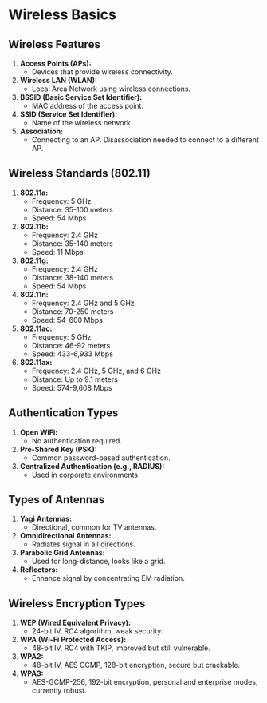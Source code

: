 # Wireless Basics

## Wireless Features
1. **Access Points (APs):**
   - Devices that provide wireless connectivity.
2. **Wireless LAN (WLAN):**
   - Local Area Network using wireless connections.
3. **BSSID (Basic Service Set Identifier):**
   - MAC address of the access point.
4. **SSID (Service Set Identifier):**
   - Name of the wireless network.
5. **Association:**
   - Connecting to an AP. Disassociation needed to connect to a different AP.

## Wireless Standards (802.11)
1. **802.11a:**
   - Frequency: 5 GHz
   - Distance: 35-100 meters
   - Speed: 54 Mbps
2. **802.11b:**
   - Frequency: 2.4 GHz
   - Distance: 35-140 meters
   - Speed: 11 Mbps
3. **802.11g:**
   - Frequency: 2.4 GHz
   - Distance: 38-140 meters
   - Speed: 54 Mbps
4. **802.11n:**
   - Frequency: 2.4 GHz and 5 GHz
   - Distance: 70-250 meters
   - Speed: 54-600 Mbps
5. **802.11ac:**
   - Frequency: 5 GHz
   - Distance: 46-92 meters
   - Speed: 433-6,933 Mbps
6. **802.11ax:**
   - Frequency: 2.4 GHz, 5 GHz, and 6 GHz
   - Distance: Up to 9.1 meters
   - Speed: 574-9,608 Mbps

## Authentication Types
1. **Open WiFi:**
   - No authentication required.
2. **Pre-Shared Key (PSK):**
   - Common password-based authentication.
3. **Centralized Authentication (e.g., RADIUS):**
   - Used in corporate environments.

## Types of Antennas
1. **Yagi Antennas:**
   - Directional, common for TV antennas.
2. **Omnidirectional Antennas:**
   - Radiates signal in all directions.
3. **Parabolic Grid Antennas:**
   - Used for long-distance, looks like a grid.
4. **Reflectors:**
   - Enhance signal by concentrating EM radiation.

## Wireless Encryption Types
1. **WEP (Wired Equivalent Privacy):**
   - 24-bit IV, RC4 algorithm, weak security.
2. **WPA (Wi-Fi Protected Access):**
   - 48-bit IV, RC4 with TKIP, improved but still vulnerable.
3. **WPA2:**
   - 48-bit IV, AES CCMP, 128-bit encryption, secure but crackable.
4. **WPA3:**
   - AES-GCMP-256, 192-bit encryption, personal and enterprise modes, currently robust.
